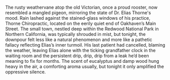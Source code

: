 The rusty weathervane atop the old Victorian, once a proud rooster, now resembled a mangled pigeon, mirroring the state of Dr. Elias Thorne's mood.  Rain lashed against the stained-glass windows of his practice, Thorne Chiropractic, located on the eerily quiet end of Oakhaven’s Main Street.  The small town, nestled deep within the Redwood National Park in Northern California, was typically shrouded in mist, but tonight, the downpour felt less like a natural phenomenon and more like a pathetic fallacy reflecting Elias’s inner turmoil. His last patient had cancelled, blaming the weather, leaving Elias alone with the ticking grandfather clock in the waiting room and the persistent drip, drip, drip from a leak he’d been meaning to fix for months.  The scent of eucalyptus and damp wood hung heavy in the air, a comforting aroma usually, but tonight it only amplified the oppressive silence.
